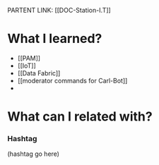 PARTENT LINK: [[DOC-Station-I.T]]

# What I learned?

- [[PAM]]
- [[IoT]]
- [[Data Fabric]]
- [[moderator commands for Carl-Bot]]
- 



# What can I related with?



### Hashtag
(hashtag go here)